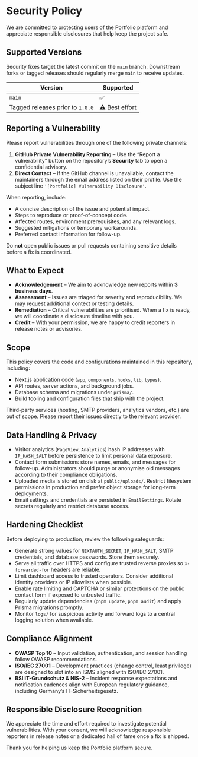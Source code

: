 # Security Policy

We are committed to protecting users of the Portfolio platform and appreciate responsible disclosures that help keep the project safe.

## Supported Versions

Security fixes target the latest commit on the `main` branch. Downstream forks or tagged releases should regularly merge `main` to receive updates.

| Version | Supported |
| --- | --- |
| `main` | ✅ |
| Tagged releases prior to `1.0.0` | ⚠️ Best effort |

## Reporting a Vulnerability

Please report vulnerabilities through one of the following private channels:

1. **GitHub Private Vulnerability Reporting** – Use the “Report a vulnerability” button on the repository’s **Security** tab to open a confidential advisory.
2. **Direct Contact** – If the GitHub channel is unavailable, contact the maintainers through the email address listed on their profile. Use the subject line `'[Portfolio] Vulnerability Disclosure'`.

When reporting, include:

- A concise description of the issue and potential impact.
- Steps to reproduce or proof-of-concept code.
- Affected routes, environment prerequisites, and any relevant logs.
- Suggested mitigations or temporary workarounds.
- Preferred contact information for follow-up.

Do **not** open public issues or pull requests containing sensitive details before a fix is coordinated.

## What to Expect

- **Acknowledgement** – We aim to acknowledge new reports within **3 business days**.
- **Assessment** – Issues are triaged for severity and reproducibility. We may request additional context or testing details.
- **Remediation** – Critical vulnerabilities are prioritised. When a fix is ready, we will coordinate a disclosure timeline with you.
- **Credit** – With your permission, we are happy to credit reporters in release notes or advisories.

## Scope

This policy covers the code and configurations maintained in this repository, including:

- Next.js application code (`app`, `components`, `hooks`, `lib`, `types`).
- API routes, server actions, and background jobs.
- Database schema and migrations under `prisma/`.
- Build tooling and configuration files that ship with the project.

Third-party services (hosting, SMTP providers, analytics vendors, etc.) are out of scope. Please report their issues directly to the relevant provider.

## Data Handling & Privacy

- Visitor analytics (`PageView`, `Analytics`) hash IP addresses with `IP_HASH_SALT` before persistence to limit personal data exposure.
- Contact form submissions store names, emails, and messages for follow-up. Administrators should purge or anonymise old messages according to their compliance obligations.
- Uploaded media is stored on disk at `public/uploads/`. Restrict filesystem permissions in production and prefer object storage for long-term deployments.
- Email settings and credentials are persisted in `EmailSettings`. Rotate secrets regularly and restrict database access.

## Hardening Checklist

Before deploying to production, review the following safeguards:

- Generate strong values for `NEXTAUTH_SECRET`, `IP_HASH_SALT`, SMTP credentials, and database passwords. Store them securely.
- Serve all traffic over HTTPS and configure trusted reverse proxies so `x-forwarded-for` headers are reliable.
- Limit dashboard access to trusted operators. Consider additional identity providers or IP allowlists when possible.
- Enable rate limiting and CAPTCHA or similar protections on the public contact form if exposed to untrusted traffic.
- Regularly update dependencies (`pnpm update`, `pnpm audit`) and apply Prisma migrations promptly.
- Monitor `logs/` for suspicious activity and forward logs to a central logging solution when available.

## Compliance Alignment

- **OWASP Top 10** – Input validation, authentication, and session handling follow OWASP recommendations.
- **ISO/IEC 27001** – Development practices (change control, least privilege) are designed to slot into an ISMS aligned with ISO/IEC 27001.
- **BSI IT-Grundschutz & NIS-2** – Incident response expectations and notification cadences align with European regulatory guidance, including Germany’s IT-Sicherheitsgesetz.

## Responsible Disclosure Recognition

We appreciate the time and effort required to investigate potential vulnerabilities. With your consent, we will acknowledge responsible reporters in release notes or a dedicated hall of fame once a fix is shipped.

Thank you for helping us keep the Portfolio platform secure.
